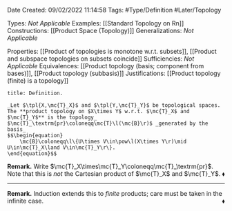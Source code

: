 <div class="topSpace"></div>

Date Created: 09/02/2022 11:14:58
Tags: #Type/Definition #Later/Topology

Types: _Not Applicable_
Examples: [[Standard Topology on Rn]]
Constructions: [[Product Space (Topology)]]
Generalizations: _Not Applicable_

Properties: [[Product of topologies is monotone w.r.t. subsets]], [[Product and subspace topologies on subsets coincide]] 
Sufficiencies: _Not Applicable_
Equivalences: [[Product topology (basis; component from bases)]], [[Product topology (subbasis)]]
Justifications: [[Product topology (finite) is a topology]]

``` ad-Definition
title: Definition.

_Let $\tpl{X,\mc{T}_X}$ and $\tpl{Y,\mc{T}_Y}$ be topological spaces. The **product topology on $X\times Y$ w.r.t. $\mc{T}_X$ and $\mc{T}_Y$** is the topology_ $\mc{T}_\textrm{pr}\coloneqq\mc{T}\l(\mc{B}\r)$ _generated by the basis_
$$\begin{equation}
    \mc{B}\coloneqq\l\{U\times V\in\pow\l(X\times Y\r)\mid U\in\mc{T}_X\land V\in\mc{T}_Y\r\}.
\end{equation}$$

```

**Remark.** Write $\mc{T}_X\times\mc{T}_Y\coloneqq\mc{T}_\textrm{pr}$. Note that this is _not_ the Cartesian product of $\mc{T}_X$ and $\mc{T}_Y$.<span style="float:right;">$\blacklozenge$</span>

---

**Remark.** Induction extends this to _finite_ products; care must be taken in the infinite case.<span style="float:right;">$\blacklozenge$</span>

